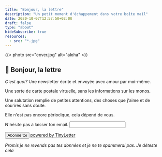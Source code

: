 ```yaml
---
title: "Bonjour, la lettre"
description: "Un petit moment d'échappement dans votre boîte mail"
date: 2020-10-07T12:57:50+02:00
draft: false
type: "about"
hideSubscribe: true
resources:
  - src: "*.jpg"
---
```



{{< photo src="cover.jpg" alt="aloha" >}}

## 💌 Bonjour, la lettre

*C'est quoi?* Une newsletter écrite et envoyée avec amour par moi-même.

Une sorte de carte postale virtuelle, sans les informations sur les monos.

Une salutation remplie de petites attentions, des choses que j'aime et de sourires sans doute.

Elle n'est pas encore périodique, cela dépend de vous.


<form class="py-6" action="https://tinyletter.com/bonjouryannick" method="post" target="popupwindow" onsubmit="window.open('https://tinyletter.com/bonjouryannick', 'popupwindow', 'scrollbars=yes,width=800,height=600');return true">
<label for="tlemail">
N'hésite pas à laisser ton email.
</label><input type="text" class="shadow appearance-none border rounded w-full mt-6 py-2 px-3 text-gray-700 leading-tight focus:outline-none focus:shadow-outline" name="email" id="tlemail" /></p><input type="hidden" value="1" name="embed"/><input class="bg-accent-600 hover:bg-accent-700 text-white font-bold py-2 px-4 rounded focus:outline-none focus:shadow-outline" type="submit" value="Abonne toi" />
<a class=link" href="https://tinyletter.com" target="_blank">powered by TinyLetter</a>
</form>

*Promis je ne revends pas tes données et je ne te spammerai pas. Je déteste cela*
